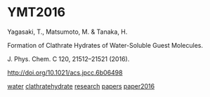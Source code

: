 # YMT2016

Yagasaki, T., Matsumoto, M. & Tanaka, H.

Formation of Clathrate Hydrates of Water-Soluble Guest Molecules.

J. Phys. Chem. C 120, 21512–21521 (2016). 

http://doi.org/10.1021/acs.jpcc.6b06498



[](http://youtu.be/TSEKEJUk5ho)

[water](water.md) [clathratehydrate](clathratehydrate.md) [research](research.md) [papers](papers.md) [paper2016](paper2016.md)



